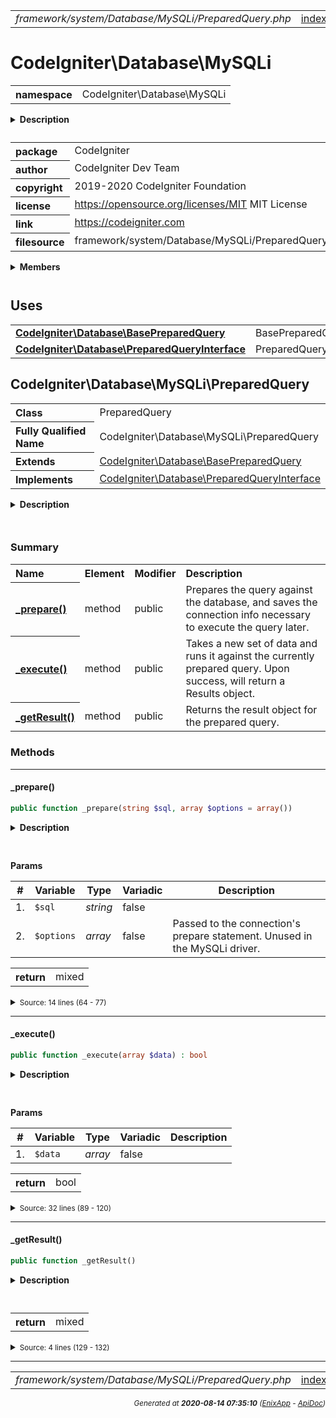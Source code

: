 


 



<table>
<tr>
<td style="width:100%"><em>framework/system/Database/MySQLi/PreparedQuery.php</em></td>
<td><a href="../../../../../../../api/index.md">index</a></td>
<td><a href="../../../../../../../api/vendor/codeigniter4/framework/system/Database/MySQLi/Forge.md">prev</a></td>
<td><a href="../../../../../../../api/vendor/codeigniter4/framework/system/Database/MySQLi/Result.md">next</a></td>
</tr>
</table>







# CodeIgniter\Database\MySQLi 
<table style="text-align:left">
<tr><th>namespace</th><td>CodeIgniter\Database\MySQLi</td></tr>
</table>

<details>
<summary style="margin-bottom:12px;"><strong>Description</strong></summary>

<table>
<tr><td>
CodeIgniter
</td></tr>
</table>

<table>
<tr><td>
An open source application development framework for PHP

This content is released under the MIT License (MIT)

Copyright (c) 2014-2019 British Columbia Institute of Technology
Copyright (c) 2019-2020 CodeIgniter Foundation

Permission is hereby granted, free of charge, to any person obtaining a copy
of this software and associated documentation files (the "Software"), to deal
in the Software without restriction, including without limitation the rights
to use, copy, modify, merge, publish, distribute, sublicense, and/or sell
copies of the Software, and to permit persons to whom the Software is
furnished to do so, subject to the following conditions:

The above copyright notice and this permission notice shall be included in
all copies or substantial portions of the Software.

THE SOFTWARE IS PROVIDED "AS IS", WITHOUT WARRANTY OF ANY KIND, EXPRESS OR
IMPLIED, INCLUDING BUT NOT LIMITED TO THE WARRANTIES OF MERCHANTABILITY,
FITNESS FOR A PARTICULAR PURPOSE AND NONINFRINGEMENT. IN NO EVENT SHALL THE
AUTHORS OR COPYRIGHT HOLDERS BE LIABLE FOR ANY CLAIM, DAMAGES OR OTHER
LIABILITY, WHETHER IN AN ACTION OF CONTRACT, TORT OR OTHERWISE, ARISING FROM,
OUT OF OR IN CONNECTION WITH THE SOFTWARE OR THE USE OR OTHER DEALINGS IN
THE SOFTWARE.
</td></tr>
</table>

</details>



<table style="text-align:left">
<tr style="vertical-align:top;">
<th>package</th>
<td>CodeIgniter
</td>
</tr>
<tr style="vertical-align:top;">
<th>author</th>
<td>CodeIgniter Dev Team
</td>
</tr>
<tr style="vertical-align:top;">
<th>copyright</th>
<td>2019-2020 CodeIgniter Foundation
</td>
</tr>
<tr style="vertical-align:top;">
<th>license</th>
<td><a href="https://opensource.org/licenses/MIT">https://opensource.org/licenses/MIT</a>	MIT License
</td>
</tr>
<tr style="vertical-align:top;">
<th>link</th>
<td><a href="https://codeigniter.com">https://codeigniter.com</a>

</td>
</tr>
<tr style="vertical-align:top;">
<th>filesource</th>
<td>framework/system/Database/MySQLi/PreparedQuery.php
</td>
</tr>
</table>

 

<details>
<summary style="margin-bottom:12px;"><strong>Members</strong></summary>
<table>
<tr><td><a href="../../../../../../../api/vendor/codeigniter4/framework/system/Database/MySQLi/Builder.md">CodeIgniter\Database\MySQLi\Builder</a></td></tr>
<tr><td><a href="../../../../../../../api/vendor/codeigniter4/framework/system/Database/MySQLi/Connection.md">CodeIgniter\Database\MySQLi\Connection</a></td></tr>
<tr><td><a href="../../../../../../../api/vendor/codeigniter4/framework/system/Database/MySQLi/Forge.md">CodeIgniter\Database\MySQLi\Forge</a></td></tr>
<tr><td><a href="../../../../../../../api/vendor/codeigniter4/framework/system/Database/MySQLi/PreparedQuery.md">CodeIgniter\Database\MySQLi\PreparedQuery</a></td></tr>
<tr><td><a href="../../../../../../../api/vendor/codeigniter4/framework/system/Database/MySQLi/Result.md">CodeIgniter\Database\MySQLi\Result</a></td></tr>
<tr><td><a href="../../../../../../../api/vendor/codeigniter4/framework/system/Database/MySQLi/Utils.md">CodeIgniter\Database\MySQLi\Utils</a></td></tr>
</table>
</details>



 
 ## Uses

<table style="text-align:left;">
<tr>
<td>
<a href="../../../../../../../api/vendor/codeigniter4/framework/system/Database/BasePreparedQuery.md"><strong>CodeIgniter\Database\BasePreparedQuery</strong></a>
</td>
<td>BasePreparedQuery</td>
</tr>
<tr>
<td>
<a href="../../../../../../../api/vendor/codeigniter4/framework/system/Database/PreparedQueryInterface.md"><strong>CodeIgniter\Database\PreparedQueryInterface</strong></a>
</td>
<td>PreparedQueryInterface</td>
</tr>
</table>



 
## CodeIgniter\Database\MySQLi\PreparedQuery

<table style="text-align:left">
<tr><th>Class</th><td>PreparedQuery</td></tr>
<tr><th>Fully Qualified Name</th><td>CodeIgniter\Database\MySQLi\PreparedQuery</td></tr>
<tr><th>Extends</th><td><a href="../../../../../../../api/vendor/codeigniter4/framework/system/Database/BasePreparedQuery.md">CodeIgniter\Database\BasePreparedQuery</a></td></tr>
<tr><th>Implements</th>
<td>
<a href="../../../../../../../api/vendor/codeigniter4/framework/system/Database/PreparedQueryInterface.md">CodeIgniter\Database\PreparedQueryInterface</a><br>
</td>
</tr>
</table>


<details>
<summary style="margin-bottom:12px;"><strong>Description</strong></summary>

<table>
<tr><td>
Prepared query for MySQLi
</td></tr>
</table>


</details>



<table style="text-align:left">
</table>



### Summary


<table style="text-align:left;">
<tr>
<th>Name</th>
<th>Element</th>
<th>Modifier</th>
<th>Description</th>
</tr>


<tr>
<th><a href="#_prepare"><strong>_prepare</strong>()</a></th>
<td>method</td>
<td>
public

</td>
<td>Prepares the query against the database, and saves the connection
info necessary to execute the query later.</td>
</tr>
<tr>
<th><a href="#_execute"><strong>_execute</strong>()</a></th>
<td>method</td>
<td>
public

</td>
<td>Takes a new set of data and runs it against the currently
prepared query. Upon success, will return a Results object.</td>
</tr>
<tr>
<th><a href="#_getResult"><strong>_getResult</strong>()</a></th>
<td>method</td>
<td>
public

</td>
<td>Returns the result object for the prepared query.</td>
</tr>

</table>






### Methods


<hr>

#### _prepare()

```php
public function _prepare(string $sql, array $options = array())
```

<details>
<summary style="margin-bottom:12px;"><strong>Description</strong></summary>

<table>
<tr><td>
Prepares the query against the database, and saves the connection
info necessary to execute the query later.
</td></tr>
</table>

<table>
<tr><td>
NOTE: This version is based on SQL code. Child classes should
override this method.
</td></tr>
</table>

</details>



<table style="text-align:left">
</table>


**Params**

<table>
<thead>
<tr>
<th>#</th>
<th>Variable</th>
<th>Type</th>
<th>Variadic</th>
<th>Description</th>
</tr>
</thead>
<tbody>

<tr>
<td>1.</td>
<td><code>$sql</code></td>
<td><em>string
</em></td>
<td>false</td>
<td></td>
</tr>

<tr>
<td>2.</td>
<td><code>$options</code></td>
<td><em>array
</em></td>
<td>false</td>
<td>Passed to the connection's prepare statement.
Unused in the MySQLi driver.</td>
</tr>


</tbody>
</table>



<table>
<tr>
<th style="vertical-align:top;">return</th>
<td>mixed
</td>
</tr>
</table>





<details>
<summary><small>Source: 14 lines (64 - 77)</small></summary>

```php
public function _prepare(string $sql, array $options = [])
{
	// Mysqli driver doesn't like statements
	// with terminating semicolons.
	$sql = rtrim($sql, ';');

	if (! $this->statement = $this->db->mysqli->prepare($sql))
	{
		$this->errorCode   = $this->db->mysqli->errno;
		$this->errorString = $this->db->mysqli->error;
	}

	return $this;
}
```

</details>


<hr>

#### _execute()

```php
public function _execute(array $data) : bool
```

<details>
<summary style="margin-bottom:12px;"><strong>Description</strong></summary>

<table>
<tr><td>
Takes a new set of data and runs it against the currently
prepared query. Upon success, will return a Results object.
</td></tr>
</table>


</details>



<table style="text-align:left">
</table>


**Params**

<table>
<thead>
<tr>
<th>#</th>
<th>Variable</th>
<th>Type</th>
<th>Variadic</th>
<th>Description</th>
</tr>
</thead>
<tbody>

<tr>
<td>1.</td>
<td><code>$data</code></td>
<td><em>array
</em></td>
<td>false</td>
<td></td>
</tr>


</tbody>
</table>



<table>
<tr>
<th style="vertical-align:top;">return</th>
<td>bool
</td>
</tr>
</table>





<details>
<summary><small>Source: 32 lines (89 - 120)</small></summary>

```php
public function _execute(array $data): bool
{
	if (is_null($this->statement))
	{
		throw new \BadMethodCallException('You must call prepare before trying to execute a prepared statement.');
	}

	// First off -bind the parameters
	$bindTypes = '';

	// Determine the type string
	foreach ($data as $item)
	{
		if (is_integer($item))
		{
			$bindTypes .= 'i';
		}
		elseif (is_numeric($item))
		{
			$bindTypes .= 'd';
		}
		else
		{
			$bindTypes .= 's';
		}
	}

	// Bind it
	$this->statement->bind_param($bindTypes, ...$data);

	return $this->statement->execute();
}
```

</details>


<hr>

#### _getResult()

```php
public function _getResult()
```

<details>
<summary style="margin-bottom:12px;"><strong>Description</strong></summary>

<table>
<tr><td>
Returns the result object for the prepared query.
</td></tr>
</table>


</details>



<table style="text-align:left">
</table>





<table>
<tr>
<th style="vertical-align:top;">return</th>
<td>mixed
</td>
</tr>
</table>





<details>
<summary><small>Source: 4 lines (129 - 132)</small></summary>

```php
public function _getResult()
{
	return $this->statement->get_result();
}
```

</details>





 


 
  




<hr>

<table>
<tr>
<td style="width:100%"><em>framework/system/Database/MySQLi/PreparedQuery.php</em></td>
<td><a href="../../../../../../../api/index.md">index</a></td>
<td><a href="../../../../../../../api/vendor/codeigniter4/framework/system/Database/MySQLi/Forge.md">prev</a></td>
<td><a href="../../../../../../../api/vendor/codeigniter4/framework/system/Database/MySQLi/Result.md">next</a></td>
<td><a href="#">top</a></td></tr>
</table>




<div style="text-align:right;">

<small>_Generated at **2020-08-14 07:35:10**_ *([EnixApp](https://github.com/enix-app) - [ApiDoc](https://github.com/enix-app/apidoc))*</small>
</div>